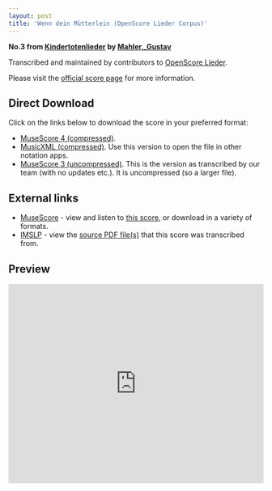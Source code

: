 ```yaml
---
layout: post
title: 'Wenn dein Mütterlein (OpenScore Lieder Corpus)'
---
```


__No.3 from [Kindertotenlieder](https://fourscoreandmore.org/openscore/lieder/Mahler,_Gustav/Kindertotenlieder/) by [Mahler,_Gustav](https://fourscoreandmore.org/openscore/lieder/Mahler,_Gustav)__

Transcribed and maintained by contributors to [OpenScore Lieder].

Please visit the [official score page] for more information.

[official score page]: https://musescore.com/openscore-lieder-corpus/scores/5052787
[OpenScore Lieder]: https://musescore.com/openscore-lieder-corpus

## Direct Download

Click on the links below to download the score in your preferred format:
- [MuseScore 4 (compressed)](https://fourscoreandmore.org/openscore/lieder/Mahler,_Gustav/Kindertotenlieder/3_Wenn_dein_M%C3%BCtterlein.mscz).
- [MusicXML (compressed)](https://fourscoreandmore.org/openscore/lieder/Mahler,_Gustav/Kindertotenlieder/3_Wenn_dein_M%C3%BCtterlein.mxl). Use this version to open the file in other notation apps.
- [MuseScore 3 (uncompressed)](https://raw.githubusercontent.com/OpenScore/Lieder/refs/heads/main/scores/Mahler,_Gustav/Kindertotenlieder/3_Wenn_dein_M%C3%BCtterlein/lc5052787.mscx). This is the version as transcribed by our team (with no updates etc.). It is uncompressed (so a larger file).

## External links

- [MuseScore] - view and listen to [this score][MuseScore], or download in a variety of formats.
- [IMSLP] - view the [source PDF file(s)][IMSLP] that this score was transcribed from.

[MuseScore]: https://musescore.com/score/5052787
[IMSLP]: https://imslp.org/wiki/Special:ReverseLookup/37187

## Preview

<iframe width="100%" height="394" src="https://musescore.com/openscore-lieder-corpus/scores/5052787/embed" frameborder="0" allowfullscreen allow="autoplay; fullscreen"></iframe>
